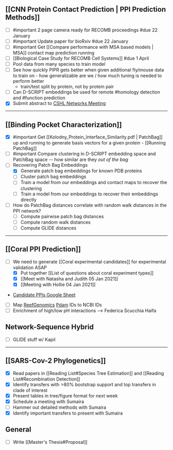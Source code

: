 ## [[CNN Protein Contact Prediction | PPI Prediction Methods]]
- [ ] #important 2 page camera ready for RECOMB proceedings #due 22 January
- [ ] #important Update paper for bioRxiv #due 22 January
- [ ] #important Get [[Compare performance with MSA based models | MSA]] contact map prediction running
- [ ] [[Biological Case Study for RECOMB Cell Systems]] #due 1 April
- [ ] Pool data from many species to train model
- [ ] See how quickly PIPR gets better when given additional fly/mouse data to train on - how generalizable are we / how much tuning is needed to perform better
    - train/test split by protein, not by protein pair
- [ ] Can D-SCRIPT embeddings be used for remote #homology detection and #function prediction
- [x] Submit abstract to [CSHL Networks Meeting](https://meetings.cshl.edu/meetings.aspx?meet=NETWORK&year=21)

---
## [[Binding Pocket Characterization]]
- [x] #important Get [[Kolodny_Protein_Interface_Similarity.pdf | PatchBag]] up and running to generate basis vectors for a given protein - [[Running PatchBag]]
- [ ] #important Compare clustering in D-SCRIPT embedding space and PatchBag space -- how similar are they _out of the bag_
- [ ] Recovering Patch Bag Embeddings
    - [x] Generate patch bag embeddings for known PDB proteins
    - [ ] Cluster patch bag embeddings
    - [ ] Train a model from our embeddings and contact maps to recover the clustering
    - [ ] Train a model from our embeddings to recover their embeddings directly
- [ ] How do PatchBag distances correlate with random walk distances in the PPI network?
    - [ ] Compute pairwise patch bag distances
    - [ ] Compute random walk distances
    - [ ] Compute GLIDE distances

---
## [[Coral PPI Prediction]]
- [ ] We need to generate [[Coral experimental candidates]] for experimental validation ASAP
    - [x] Put together [[List of questions about coral experiment types]] 
    - [x] [[Meet with Natasha and Judith 05 Jan 2021]]
    - [x] [[Meeting with Hollie 04 Jan 2021]]
- [Candidate PPIs Google Sheet](https://docs.google.com/spreadsheets/d/1w-fJ8koBLLAzB_tMVrrdSSDLqvzsnsuprbEMwcJ89ZE/edit?usp=sharing)
- [ ] Map [ReefGenomics](http://pdam.reefgenomics.org/) [Pdam](https://www.nature.com/articles/s41598-018-34459-8) IDs to NCBI IDs
- [ ] Enrichment of high/low pH interactions --> Federica Scucchia Haifa

## Network-Sequence Hybrid
- [ ] GLIDE stuff w/ Kapil

---
## [[SARS-Cov-2 Phylogenetics]]
- [x] Read papers in [[Reading List#Species Tree Estimation]] and [[Reading List#Recombination Detection]]
- [x] Identify transfers with >80% bootstrap support and top transfers in clade of interest
- [x] Present tables in tree/figure format for next week
- [x] Schedule a meeting with Sumaira
- [ ] Hammer out detailed methods with Sumaira
- [x] Identify important transfers to present with Sumaira

## General

- [ ] Write [[Master's Thesis#Proposal]]